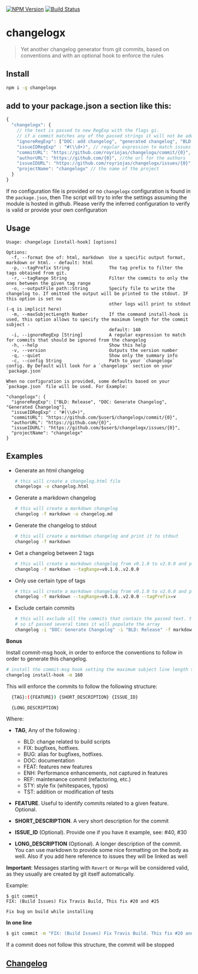 [![NPM Version](http://img.shields.io/npm/v/changelogx.svg?style=flat)](https://npmjs.org/package/changelogx)
[![Build Status](http://img.shields.io/travis/royriojas/changelogx.svg?style=flat)](https://travis-ci.org/royriojas/changelogx)

# changelogx
> Yet another changelog generator from git commits, based on conventions and with an optional hook to enforce the rules

## Install
```bash
npm i -g changelogx
```

## add to your package.json a section like this:

```javascript
{
  "changelogx": {
    // the text is passed to new RegExp with the flags gi.
    // if a commit matches any of the passed strings it will not be added to the final changelog
    "ignoreRegExp": ["DOC: add changelog", "generated changelog", "BLD: Release"],
    "issueIDRegExp" : "#(\\d+)", // regular expression to match issues found inside the changelog
    "commitURL": "https://github.com/royriojas/changelogx/commit/{0}", //the url for commits
    "authorURL": "https://github.com/{0}", //the url for the authors
    "issueIDURL": "https://github.com/royriojas/changelogx/issues/{0}", //the url for the issues
    "projectName": "changelogx" // the name of the project
  }
}
```

If no configuration file is provided or no `changelogx` configuration is found in the `package.json`, then
The script will try to infer the settings assuming the module is hosted in github. Please verify the inferred
configuration to verify is valid or provide your own configuration

## Usage
```
Usage: changelogx [install-hook] [options]

Options:
  -f, --format One of: html, markdown  Use a specific output format, markdown or html. - default: html
  -p, --tagPrefix String               The tag prefix to filter the tags obtained from git.
  -r, --tagRange String                Filter the commits to only the ones between the given tag range
  -o, --outputFile path::String        Specify file to write the changelog to. If omitted the output will be printed to the stdout. IF this option is set no
                                       other logs will print to stdout (-q is implicit here)
  -m, --maxSubjectLength Number        If the command install-hook is used, this option allows to specify the maximum length for the commit subject -
                                       default: 140
  -i, --ignoreRegExp [String]          A regular expression to match for commits that should be ignored from the changelog
  -h, --help                           Show this help
  -v, --version                        Outputs the version number
  -q, --quiet                          Show only the summary info
  -c, --config String                  Path to your `changelogx` config. By Default will look for a `changelogx` section on your `package.json`

When no configuration is provided, some defaults based on your `package.json` file will be used. For Example:

"changelogx": {
  "ignoreRegExp": ["BLD: Release", "DOC: Generate Changelog", "Generated Changelog"],
  "issueIDRegExp" : "#(\\d+)",
  "commitURL": "https://github.com/$user$/changelogx/commit/{0}",
  "authorURL": "https://github.com/{0}",
  "issueIDURL": "https://github.com/$user$/changelogx/issues/{0}",
  "projectName": "changelogx"
}
```

## Examples

- Generate an html changelog

  ```bash
  # this will create a changelog.html file
  changelogx -o changelog.html
  ```

- Generate a markdown changelog

  ```bash
  # this will create a markdown changelog
  changelog -f markdown -o changelog.md
  ```

- Generate the changelog to stdout

  ```bash
  # this will create a markdown changelog and print it to stdout
  changelog -f markdown
  ```

- Get a changelog between 2 tags

  ```bash
  # this will create a markdown changelog from v0.1.0 to v2.0.0 and print it to stdout
  changelog -f markdown --tagRange=v0.1.0..v2.0.0
  ```

- Only use certain type of tags

  ```bash
  # this will create a markdown changelog from v0.1.0 to v2.0.0 and print it to stdout ignoring other tags that don't start with `v`
  changelog -f markdown --tagRange=v0.1.0..v2.0.0 --tagPrefix=v
  ```

- Exclude certain commits
  ```bash
  # this will exclude all the commits that contain the passed text. the -i option is an array
  # so if passed several times it will populate the array
  changelog -i "DOC: Generate Changelog" -i "BLD: Release" -f markdown -o ./changelog.md
  ```

**Bonus**

Install commit-msg hook, in order to enforce the conventions to follow in order to generate this changelog.

```bash
# install the commit-msg hook setting the maximum subject line length to 160 characters
changelog install-hook -m 160
```

This will enforce the commits to follow the following structure:

```bash
  {TAG}:({FEATURE}) {SHORT_DESCRIPTION} {ISSUE_ID}

  {LONG_DESCRIPTION}
```

Where:
- **TAG**, Any of the following :
  - BLD: change related to build scripts
  - FIX: bugfixes, hotfixes.
  - BUG: alias for bugfixes, hotfixes.
  - DOC: documentation
  - FEAT: features new features
  - ENH: Performance enhancements, not captured in features
  - REF: maintenance commit (refactoring, etc.)
  - STY: style fix (whitespaces, typos)
  - TST: addition or modification of tests

- **FEATURE**. Useful to identify commits related to a given feature. Optional.
- **SHORT_DESCRIPTION**. A very short description for the commit
- **ISSUE_ID** (Optional). Provide one if you have it example, see: #40, #30
- **LONG_DESCRIPTION** (Optional). A longer description of the commit. You can use markdown
  to provide some nice formatting on the body as well. Also if you add here reference to
  issues they will be linked as well

**Important**: Messages starting with `Revert` or `Merge` will be considered valid, as they usually
are created by git itself automatically.

Example:
```
$ git commit
FIX: (Build Issues) Fix Travis Build, This fix #20 and #25

Fix bug on build while installing
```
**In one line**
```bash
$ git commit -m "FIX: (Build Issues) Fix Travis Build. This fix #20 and #25"
```

If a commit does not follow this structure, the commit will be stopped

## [Changelog](./changelog.md)
